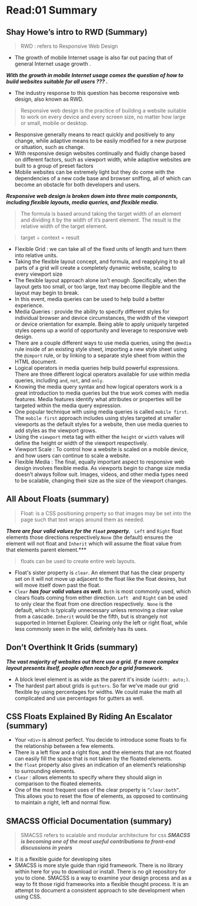 # Read:01 Summary
## Shay Howe’s intro to RWD (Summary)
> RWD : refers to Responsive Web Design
* The growth of mobile Internet usage is also far out pacing that of general Internet usage growth .

***With the growth in mobile Internet usage comes the question of how to build websites suitable for all users ??? .***

* The industry response to this question has become responsive web design, also known as RWD.
> Responsive web design is the practice of building a website suitable to work on every device and every screen size, no matter how large or small, mobile or desktop.
* Responsive generally means to react quickly and positively to any change, while adaptive means to be easily modified for a new purpose or situation, such as change. 
* With responsive design websites continually and fluidly change based on different factors, such as viewport width, while adaptive websites are built to a group of preset factors
* Mobile websites can be extremely light but they do come with the dependencies of a new code base and browser sniffing, all of which can become an obstacle for both developers and users.

***Responsive web design is broken down into three main components, including flexible layouts, media queries, and flexible media.***

> The formula is based around taking the target width of an element and dividing it by the width of it’s parent element. The result is the relative width of the target element.

> target ÷ context = result

* Flexible Grid : we can take all of the fixed units of length and turn them into relative units. 
* Taking the flexible layout concept, and formula, and reapplying it to all parts of a grid will create a completely dynamic website, scaling to every viewport size
* The flexible layout approach alone isn’t enough .Specifically, when the layout gets too small, or too large, text may become illegible and the layout may begin to break. 
* In this event, media queries can be used to help build a better experience.
* Media Queries : provide the ability to specify different styles for individual browser and device circumstances, the width of the viewport or device orientation for example. Being able to apply uniquely targeted styles opens up a world of opportunity and leverage to responsive web design.
* There are a couple different ways to use media queries, using the `@media` rule inside of an existing style sheet, importing a new style sheet using the `@import` rule, or by linking to a separate style sheet from within the HTML document.
* Logical operators in media queries help build powerful expressions. There are three different logical operators available for use within media queries, including `and`, `not`, and `only`.
* Knowing the media query syntax and how logical operators work is a great introduction to media queries but the true work comes with media features. Media features identify what attributes or properties will be targeted within the media query expression.
* One popular technique with using media queries is called `mobile first`. The `mobile first` approach includes using styles targeted at smaller viewports as the default styles for a website, then use media queries to add styles as the viewport grows.
* Using the `viewport` meta tag with either the `height` or `width` values will define the height or width of the viewport respectively.
* Viewport Scale : To control how a website is scaled on a mobile device, and how users can continue to scale a website.
* Flexible Media : The final, equally important aspect to responsive web design involves flexible media. As viewports begin to change size media doesn’t always follow suit. Images, videos, and other media types need to be scalable, changing their size as the size of the viewport changes.

## All About Floats (summary)
> Float: is a CSS positioning property so that images may be set into the page such that text wraps around them as needed.

***There are four valid values for the `float` property.*** ` Left` and `Right` float elements those directions respectively.`None` (the default) ensures the element will not float and `Inherit` which will assume the float value from that elements parent element.***

> floats can be used to create entire web layouts.

* Float's sister property is `clear`. An element that has the clear property set on it will not move up adjacent to the float like the float desires, but will move itself down past the float.
* `Clear` ***has four valid values as well.*** `Both` is most commonly used, which clears floats coming from either direction. `Left ` and `Right` can be used to only clear the float from one direction respectively.` None` is the default, which is typically unnecessary unless removing a clear value from a cascade. `Inherit` would be the fifth, but is strangely not supported in Internet Explorer. Clearing only the left or right float, while less commonly seen in the wild, definitely has its uses.

## Don’t Overthink It Grids (summary)

***The vast majority of websites out there use a grid.***
***If a more complex layout presents itself, people often reach for a grid framework.***
* A block level element is as wide as the parent it's inside `(width: auto;)`.
* The hardest part about grids is `gutters`. So far we've made our grid flexible by using percentages for widths. We could make the math all complicated and use percentages for gutters as well.

## CSS Floats Explained By Riding An Escalator (summary)
* Your `<div>` is almost perfect. You decide to introduce some floats to fix the relationship between a few elements.
* There is a left flow and a right flow, and the elements that are not floated can easily fill the space that is not taken by the floated elements.
* the `float` property also gives an indication of an element’s relationship to surrounding elements.
* `Clear` :  allows elements to specify where they should align in comparison to the floated elements.
* One of the most frequent uses of the clear property is ` “clear:both” `. This allows you to reset the flow of elements, as opposed to continuing to maintain a right, left and normal flow.

## SMACSS Official Documentation (summary)
> SMACSS refers to scalable and modular architecture for css
***SMACSS is becoming one of the most useful contributions to front-end discussions in years***
* It is a flexible guide for developing sites 
* SMACSS is more style guide than rigid framework. There is no library within here for you to download or install. There is no git repository for you to clone. SMACSS is a way to examine your design process and as a way to fit those rigid frameworks into a flexible thought process. It is an attempt to document a consistent approach to site development when using CSS.


